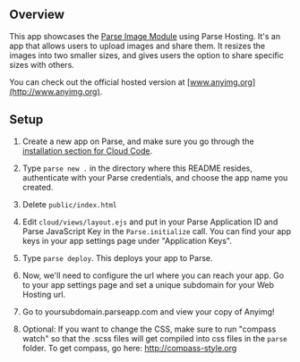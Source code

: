 Overview
--------

This app showcases the [Parse Image Module](https://www.parse.com/docs/cloud_code_guide#images)
using Parse Hosting. It's an app that allows users to
upload images and share them. It resizes the images into
two smaller sizes, and gives users the option to share
specific sizes with others.

You can check out the official hosted version
at [www.anyimg.org](http://www.anyimg.org).

Setup
-----

1. Create a new app on Parse, and make sure you go
through the [installation section for Cloud Code](https://parse.com/docs/cloud_code_guide#started-installing).

2. Type `parse new .` in the directory where this
README resides, authenticate with your Parse credentials,
and choose the app name you created.

3. Delete `public/index.html`

4. Edit `cloud/views/layout.ejs` and put in your Parse Application ID and Parse
JavaScript Key in the `Parse.initialize` call.
You can find your app keys in your app settings
page under "Application Keys".

5. Type `parse deploy`. This deploys your app to Parse.

6. Now, we'll need to configure the url where you can
reach your app. Go to your app settings page and set
a unique subdomain for your Web Hosting url.

7. Go to yoursubdomain.parseapp.com and view your copy of Anyimg!

8. Optional: If you want to change the CSS, make sure to
run "compass watch" so that the .scss files will get
compiled into css files in the `parse` folder. To get compass, go here: http://compass-style.org


